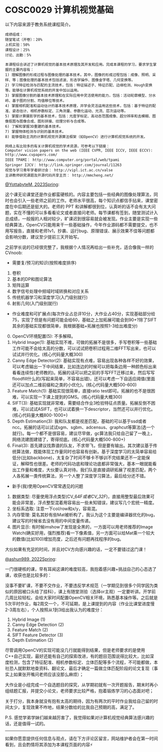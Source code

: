 
# COSC0029 计算机视觉基础

以下内容来源于教务系统课程简介。

```
成绩组成：
随堂笔试（开卷）：20%
上机实验：50% 
课程设计：25%
讨论、出勤：5%

本课程综合讲述了计算机视觉的基本技术原理及其开发和应用。完成本课程的学习，要求学生掌握的主要内容有： 
1) 理解图像的形成过程与图像处理的基本技术。其中，图像的形成过程包括：成像、照明、采样、等；图像处理的基本技术包括滤波、形态学操作、图像金字塔、几何变换等。 
2) 学习特征检测与匹配的主流技术，包括：特征描述子、特征匹配、边缘检测、Hough变换等。能够在计算机视觉系统的开发中加以运用。 
3) 掌握图像分割的基本技术原理和在实际应用中灵活使用的能力，包括：活动轮廓模型、分水岭、基于图的分割、均值移位等技术。 
4) 掌握相机配准和运动估计的基本技术原理，并学会灵活运用这些技术，包括：基于特征的配准、姿态估计、相机参数标定、三角测量、参数化运动、光流、层次运动等。 
5) 掌握计算摄影学的基本技术，包括：光度学标定、高动态范围成像、超分辨率和去模糊、图像抠图与图像合成、图形拼接、纹理分析与合成等。 
6) 了解和掌握3D重建的基本技术。 
7) 掌握物体检测与识别的基本技术。 
8) 能够借助主流的计算机视觉开源算法框架（如OpenCV）进行计算机视觉系统的开发。

网络上有比较多的有关计算机视觉的学术资源，可参考以下链接： 
Computer vision papers on the web (IEEE CVPR, IEEE ICCV, IEEE ECCV): http://www.cvpapers.com/ 
IEEE TPAMI： http://www.computer.org/portal/web/tpami 
Springer IJCV： http://link.springer.com/journal/11263 
视觉与学习青年学者研讨会： http://vipl.ict.ac.cn/valse 
主讲教师研究课题及开源代码共享主页： http://mmcheng.net/

```

[@YottabyteM, 2023Spring](https://nkucs.icu/#/experiences/minor_trans/):

这个课无论课堂还是作业都蛮硬核的。内容主要包括一些经典的图像处理算法，同时也会引入一些老师之前的工作。老师水平很高，每个知识点都信手拈来，课堂密度在中后期还是挺大的。老师的 PPT 和讲解都很到位，认真听的话不会有太大问题，实在不懂的可以多看看论文或者直接问老师。每节课都有签到，随堂测试计入总成绩，一般报的人相对较少，旷课迟到很容易就会被发现。作业主要是实现一些经典算法，OpenCV只能用来干一些基础操作，今年作业源码都不需要提交，也不用写报告，直接和老师1v1，抄袭、运行bug、原理错误、展示效果不佳等问题都会影响分数，建议至少提前三天开始写。

之前学长说的已经很完整了，我根据个人情况再给出一些补充，适合像我一样的CVnoob:

* 需要复/预习的知识(按照难度排序)
 1. 卷积
 2. 基本的DP和图论算法
 3. 矩阵运算
 4. 数字信号处理中频域时域转换和对应关系
 5. 传统机器学习和深度学习(入门级别就行)
 6. 射影几何(入门级别就行)
* 作业难度和可扩展点(每次作业占总评10分，大作业占40分，实现基础部分给75，实现了但是有问题可能会给60，基础之上加拓展可能会到90+?除了SIFT其余的基础实现都很简单，我根据基础+拓展也按照1-3给出难度分)
 0. OpenCV环境配置(5): 不多解释。
 1. Hybrid Image(1): 基础实现不难，可做的拓展不是很多，手写卷积等一些基础工作可能不会给太高的分数，可以试试把卷积过程用二维FFT写出来，也可以试试并行优化。(核心代码量大概300)
 2. Canny Edge Detector(2): 基础实现有点难，容易出现各种各样不好的效果，可以考虑输出一下中间结果，比如连边的时候可以把每条边用一种颜色标出来看看连续性(老师教的)。拓展的话可以把之前的手写FFT迁移过来，然后写写floodfill什么的(写起来简单，不容易出错)，还可以考虑一下自适应阈值(里面还可以加点二维前缀和之类的小优化)。(核心代码量大概500-600)
 3. Feature Match(1): 基础实现很简单，直接ratio test即可。拓展的也不是很困难，可以实现一下课上提到的GMS。(核心代码量大概300)
 4. SIFT(3): 基础实现就非常难，需要结合作业3检验特征点质量。拓展反倒不困难，可以试试ASIFT，也可以试着换一下descriptor，当然还可以并行优化。(核心代码量大概800-1000+)
 5. Depth Estimation(3): 我和队友都是视差匹配，基础的可以基于ssd或者ncc。拓展的话可以试试sgm、sgbm、adcensus、graphcut等算法(选一个就行)。每一个都不是很容易，建议尽早做，gc算法我只给自己留了一晚上，网络流建图建错了，寄得彻底。(核心代码量大概500-800+)
 6. Final(3): 首先建议找靠谱的队友，不求带飞，但是要有输出。其次建议基于传统算法做，既能体现工作量同时也容易有创新。基于深度学习的太简单容易给低分(比如backbone)，太复杂了时间不够卡不够训不完结果还不一定能保证，解释性也很差。老师的代码功底和理论功底都非常强大，基本一眼就能看出工作量和难度，大伙要认真对待。我们队是直接调研拓展了视差匹配，两个人各拓展一类传统算法，另一个人整了深度学习算法，最后给分还不错。
* 新手(我)使用OpenCV常常遇见的问题
 1. 数据类型: 尽量使用浮点类型(CV_64F*或者CV_32F*)，直接用整型最后效果可能会非常差，浮点整型混着用容易出一些未知错误，建议写几个宏统一精度。
 2. 坐标系选取: 注意一下col/row和x/y，容易混。
 3. 内存管理: 莫名其妙有些Mat被析构了，我认为这个主要是编译器优化的bug，建议写的时候省去没有用的中间变量传递。
 4. 图片显示: 有时候imshow了发现是全黑的，一方面可以用老师推荐的Image Watch(确实好用，强烈推荐)看一下像素值，另一方面可以给Mat乘一个较大的数值(比如100)增加亮度，之后还有问题再找程序的bug。

大伙如果有充足的时间，并且对CV方向感兴趣的话，一定不要错过这门课！

[@ashun989, 2022Spring](https://github.com/ashun989):

一门很硬核的课，早有耳闻这课的难度较高，我抱着感兴趣+挑战自己的心态选了课，收获也是比较多的：

没事不要旷课，不要不交作业，不要违反学术规范（一学期见到很多个同学因为类似的原因被口头给了挂科），课上有随堂测验（选择or主观）一定要听讲。开学前几周比较轻松，会给大家时间配置OpenCV相关环境，熟悉基本操作等。之后就是5次平时作业，每2周交一个，不可延期，是上课提到的内容（作业比课堂进度慢2-3周左右），个人按照从1到3给出我认为的难度分：

1. Hybrid Image (1)
2. Canny Edge Detection (2)
3. Feature Match (2)
4. SIFT Feature Detector (3)
5. Depth Estimation (2)

尽管调用OpenCV的实现可能没几行就能得到结果，但是老师要求的是使用C++自己实现，最好还能有自己的探索改进，有的题目范围说得比较大，比如深度检测，包含了特征配准、相机参数标定、立体匹配等多个流程，不可能都做，本社恐人就默默地查资料、翻论文、最后才确定一篇做立体匹配阶段的论文复现（事实上如果张开嘴问老师应该没那么麻烦）；

大作业是小组完成一个自选题目的探究，从学期初就有一次开题报告，期末时再小组结题汇报，并提交小论文，老师要求比较严格，抱着锻炼学习的心态面对吧；

关于打分，我本身就没有抱有太高的期待，因为有两次的平时作业我给自己留的时间太少，复现效果不咋地，结果分数给的比我自己预期的高，满足了。

P.S. 感觉学弟学妹们越来越厉害了，我觉得如果对计算机视觉经典算法感兴趣的话，还是值得一试的。

---

如果你愿意提供任何信息与观点，请在下方评论区留言，网站维护者会在第一时间看到，且会酌情将其添加为本课程页面的内容⚡️
